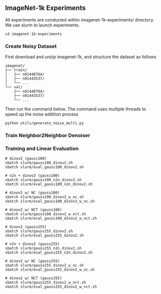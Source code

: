 ## ImageNet-1k Experiments
All experiments are conducted within imagenet-1k-experiments/ directory. We use slurm to launch experiments.
```shell
cd imagenet-1k-experiments
```
### Create Noisy Dataset
First download and unzip imagenet-1k, and structure the dataset as follows
```shell
imagenet/
├── train/
│   ├── n01440764/
│   ├── n01443537/
│   └── ...
└── val/
    ├── n01440764/
    ├── n01443537/
    └── ...
```

Then run the command below. The command uses multiple threads to speed up the noise addition process
```shell
python utils/generate_noise_multi.py
```

### Train Neighbor2Neighbor Denoiser





### Training and Linear Evaluation

```shell
# dinov2 (gauss100)
sbatch slurm/gauss100_dinov2.sh
sbatch slurm/eval_gauss100_dinov2.sh

# n2n + dinov2 (gauss100)
sbatch slurm/gauss100_n2n_dinov2.sh
sbatch slurm/eval_gauss100_n2n_dinov2.sh

# dinov2 w/ NC (gauss100)
sbatch slurm/gauss100_dinov2_w_nc.sh
sbatch slurm/eval_gauss100_dinov2_w_nc.sh

# dinov2 w/ NCT (gauss100)
sbatch slurm/gauss100_dinov2_w_nct.sh
sbatch slurm/eval_gauss100_dinov2_w_nct.sh

# dinov2 (gauss255)
sbatch slurm/gauss255_dinov2.sh
sbatch slurm/eval_gauss255_dinov2.sh

# n2n + dinov2 (gauss255)
sbatch slurm/gauss255_n2n_dinov2.sh
sbatch slurm/eval_gauss255_n2n_dinov2.sh

# dinov2 w/ NC (gauss255)
sbatch slurm/gauss255_dinov2_w_nc.sh
sbatch slurm/eval_gauss255_dinov2_w_nc.sh

# dinov2 w/ NCT (gauss255)
sbatch slurm/gauss255_dinov2_w_nct.sh
sbatch slurm/eval_gauss255_dinov2_w_nct.sh
```